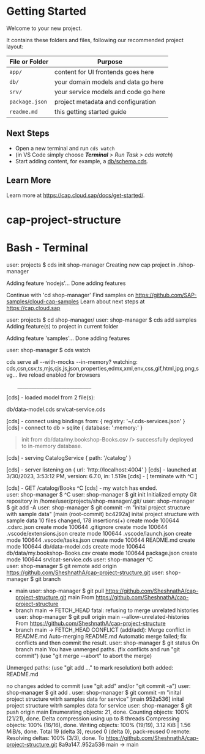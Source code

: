 # Getting Started

Welcome to your new project.

It contains these folders and files, following our recommended project layout:

File or Folder | Purpose
---------|----------
`app/` | content for UI frontends goes here
`db/` | your domain models and data go here
`srv/` | your service models and code go here
`package.json` | project metadata and configuration
`readme.md` | this getting started guide


## Next Steps

- Open a new terminal and run `cds watch` 
- (in VS Code simply choose _**Terminal** > Run Task > cds watch_)
- Start adding content, for example, a [db/schema.cds](db/schema.cds).


## Learn More

Learn more at https://cap.cloud.sap/docs/get-started/.
# cap-project-structure



# Bash - Terminal

user: projects $ cds init shop-manager
Creating new cap project in ./shop-manager

Adding feature 'nodejs'... 
Done adding features

Continue with 'cd shop-manager'
Find samples on https://github.com/SAP-samples/cloud-cap-samples
Learn about next steps at https://cap.cloud.sap

user: projects $ cd shop-manager/
user: shop-manager $ cds add samples
Adding feature(s) to project in current folder

Adding feature 'samples'... 
Done adding features


user: shop-manager $ cds watch
 
cds serve all --with-mocks --in-memory? 
watching: cds,csn,csv,ts,mjs,cjs,js,json,properties,edmx,xml,env,css,gif,html,jpg,png,svg... 
live reload enabled for browsers 

        ___________________________

 
[cds] - loaded model from 2 file(s):

  db/data-model.cds
  srv/cat-service.cds

[cds] - connect using bindings from: { registry: '~/.cds-services.json' }
[cds] - connect to db > sqlite { database: ':memory:' }
  > init from db/data/my.bookshop-Books.csv 
/> successfully deployed to in-memory database. 

[cds] - serving CatalogService { path: '/catalog' }

[cds] - server listening on { url: 'http://localhost:4004' }
[cds] - launched at 3/30/2023, 3:53:12 PM, version: 6.7.0, in: 1.519s
[cds] - [ terminate with ^C ]

[cds] - GET /catalog/Books 
^C
[cds] - my watch has ended.  
user: shop-manager $ ^C
user: shop-manager $ git init
Initialized empty Git repository in /home/user/projects/shop-manager/.git/
user: shop-manager $ git add -A
user: shop-manager $ git commit -m "inital project structure with sample data"
[main (root-commit) bc4292a] inital project structure with sample data
 10 files changed, 178 insertions(+)
 create mode 100644 .cdsrc.json
 create mode 100644 .gitignore
 create mode 100644 .vscode/extensions.json
 create mode 100644 .vscode/launch.json
 create mode 100644 .vscode/tasks.json
 create mode 100644 README.md
 create mode 100644 db/data-model.cds
 create mode 100644 db/data/my.bookshop-Books.csv
 create mode 100644 package.json
 create mode 100644 srv/cat-service.cds
user: shop-manager ^C        
user: shop-manager $ git remote add origin https://github.com/SheshnathA/cap-project-structure.git
user: shop-manager $ git branch
* main
user: shop-manager $ git pull https://github.com/SheshnathA/cap-project-structure.git main
From https://github.com/SheshnathA/cap-project-structure
 * branch            main       -> FETCH_HEAD
fatal: refusing to merge unrelated histories
user: shop-manager $ git pull origin main  --allow-unrelated-histories
From https://github.com/SheshnathA/cap-project-structure
 * branch            main       -> FETCH_HEAD
CONFLICT (add/add): Merge conflict in README.md
Auto-merging README.md
Automatic merge failed; fix conflicts and then commit the result.
user: shop-manager $ git status
On branch main
You have unmerged paths.
  (fix conflicts and run "git commit")
  (use "git merge --abort" to abort the merge)

Unmerged paths:
  (use "git add <file>..." to mark resolution)
        both added:      README.md

no changes added to commit (use "git add" and/or "git commit -a")
user: shop-manager $ git add .
user: shop-manager $ git commit -m "inital project structure witrh samples data for service"
[main 952a536] inital project structure witrh samples data for service
user: shop-manager $ git push origin main
Enumerating objects: 21, done.
Counting objects: 100% (21/21), done.
Delta compression using up to 8 threads
Compressing objects: 100% (16/16), done.
Writing objects: 100% (19/19), 3.12 KiB | 1.56 MiB/s, done.
Total 19 (delta 3), reused 0 (delta 0), pack-reused 0
remote: Resolving deltas: 100% (3/3), done.
To https://github.com/SheshnathA/cap-project-structure.git
   8a9a147..952a536  main -> main